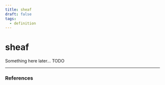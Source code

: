 ```yaml
---
title: sheaf
draft: false
tags:
  - definition
---
```

# sheaf
Something here later... TODO

---
### References
